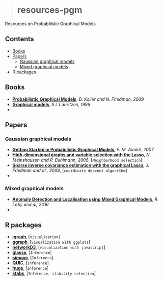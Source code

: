 ># resources-pgm
Resources on Probabilistic Graphical Models

## Contents
  * [Books](#books)
  * [Papers](#papers)
    * [Gaussian graphical models](#gaussian-graphical-models)
    * [Mixed graphical models](#mixed-graphical-models)
  * [R packages](#r-packages)
  
## Books
  - [**Probabilistic Graphical Models**](https://mitpress.mit.edu/books/probabilistic-graphical-models), *D. Koller and N. Friedman, 2009*
  - [**Graphical models**](https://play.google.com/store/books/details?id=mGQWkx4guhAC&rdid=book-mGQWkx4guhAC&rdot=1&source=gbs_atb&pcampaignid=books_booksearch_atb), *S L Lauritzen, 1996*
  - 

## Papers

### Gaussian graphical models
  - [**Getting Started in Probabilistic Graphical Models**](https://arxiv.org/abs/math/0608017), *E. M. Airoldi, 2007*
  - [**High-dimensional graphs and variable selection with the Lasso**](https://arxiv.org/abs/math/0608017), *N. Meinshausen and P. Buhlmann, 2006*, [`Neighborhood selection`]
  - [**Sparse inverse covariance estimation with the graphical Lasso**](https://arxiv.org/abs/0708.3517), *J. Friedman and al., 2008*, [`coordinate descent algorithm`]
  - 
  
### Mixed graphical models
  - [**Anomaly Detection and Localisation using Mixed Graphical Models**](https://arxiv.org/abs/1607.05974), *R. Laby and al, 2016*
  - 
  

## R packages
  - [**igraph**](https://cran.r-project.org/package=igraph), [`visualization`]
  - [**ggraph**](https://cran.r-project.org/package=ggraph), [`visualization with ggplots`]
  - [**networkD3**](https://cran.r-project.org/package=ggraph), [`visualization with javascript`]
  - [**glasso**](https://cran.r-project.org/package=glasso), [`Inference`]
  - [**simone**](https://cran.r-project.org/package=simone), [`Inference`]
  - [**QUIC**](https://cran.r-project.org/package=QUIC), [`Inference`]
  - [**huge**](https://cran.r-project.org/package=huge), [`Inference`]
  - [**stabs**](https://cran.r-project.org/package=stabs), [`Inference, stability selection`]